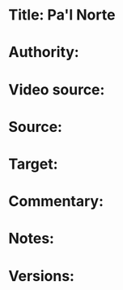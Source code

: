 # Title: Pa'l Norte

# Authority: 

# Video source: 

# Source:

# Target:  

# Commentary:  

# Notes:  

# Versions:  